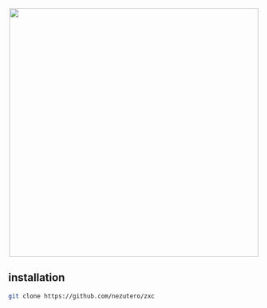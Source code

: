 <div align="center">
    <img src="https://media.tenor.com/5i7e2H3mEWoAAAAC/sangatsu-no-lion-3gatsu-no-lion.gif" width="500px">
</div>

## installation

```sh
git clone https://github.com/nezutero/zxc
```
